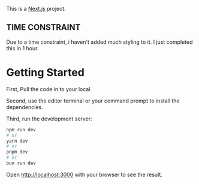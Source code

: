 This is a [Next.js](https://nextjs.org/) project.

## TIME CONSTRAINT
Due to a time constraint, i haven't added much styling to it. I just completed this in 1 hour.

# Getting Started
First, Pull the code in to your local

Second, use the editor terminal or your command prompt to install the dependencies.

Third, run the development server:

```bash
npm run dev
# or
yarn dev
# or
pnpm dev
# or
bun run dev
```

Open [http://localhost:3000](http://localhost:3000) with your browser to see the result.
